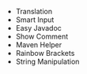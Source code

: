 - Translation
- Smart Input
- Easy Javadoc
- Show Comment
- Maven Helper
- Rainbow Brackets
- String Manipulation
